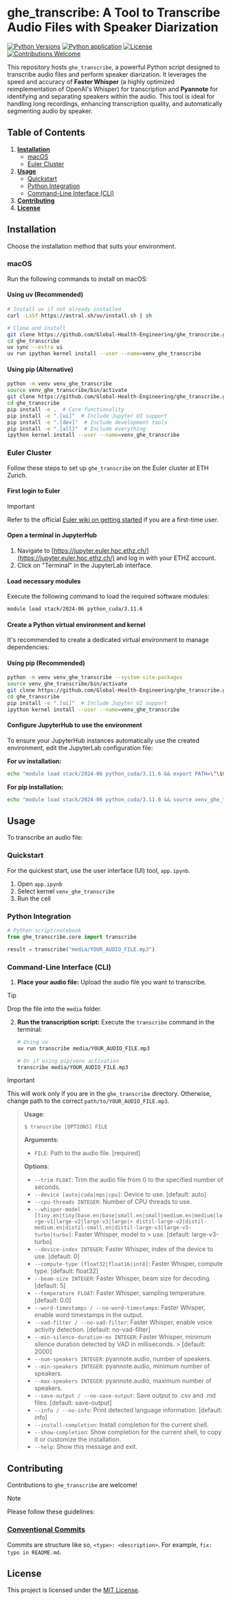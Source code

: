 # ghe_transcribe: A Tool to Transcribe Audio Files with Speaker Diarization

[![Python Versions](https://img.shields.io/badge/Python-3.10%20%7C%203.11%20%7C%203.12%20%7C%203.13-blue)](https://www.python.org/downloads/)
[![Python application](https://github.com/Global-Health-Engineering/ghe_transcribe/actions/workflows/python-app.yml/badge.svg?branch=main)](https://github.com/Global-Health-Engineering/ghe_transcribe/actions/workflows/python-app.yml)
[![License](https://img.shields.io/badge/License-MIT-yellow.svg)](https://opensource.org/licenses/MIT)
[![Contributions Welcome](https://img.shields.io/badge/Contributions-Welcome-brightgreen.svg)](https://github.com/Global-Health-Engineering/ghe_transcribe/blob/main/CONTRIBUTING.md)

This repository hosts `ghe_transcribe`, a powerful Python script designed to transcribe audio files and perform speaker diarization. It leverages the speed and accuracy of **Faster Whisper** (a highly optimized reimplementation of OpenAI's Whisper) for transcription and **Pyannote** for identifying and separating speakers within the audio. This tool is ideal for handling long recordings, enhancing transcription quality, and automatically segmenting audio by speaker.

## Table of Contents

1.  [**Installation**](#installation)
      * [macOS](#macos)
      * [Euler Cluster](#euler-cluster)
2.  [**Usage**](#usage)
      * [Quickstart](#quickstart)
      * [Python Integration](#python-integration)
      * [Command-Line Interface (CLI)](#command-line-interface-cli)
4.  [**Contributing**](#contributing)
5.  [**License**](#license)

## Installation

Choose the installation method that suits your environment.

### macOS

Run the following commands to install on macOS:

#### Using uv (Recommended)

```bash
# Install uv if not already installed
curl -LsSf https://astral.sh/uv/install.sh | sh

# Clone and install
git clone https://github.com/Global-Health-Engineering/ghe_transcribe.git
cd ghe_transcribe
uv sync --extra ui
uv run ipython kernel install --user --name=venv_ghe_transcribe
```

#### Using pip (Alternative)

```bash
python -m venv venv_ghe_transcribe
source venv_ghe_transcribe/bin/activate
git clone https://github.com/Global-Health-Engineering/ghe_transcribe.git
cd ghe_transcribe
pip install -e .  # Core functionality
pip install -e ".[ui]"  # Include Jupyter UI support
pip install -e ".[dev]"  # Include development tools
pip install -e ".[all]"  # Include everything
ipython kernel install --user --name=venv_ghe_transcribe
```

### Euler Cluster

Follow these steps to set up `ghe_transcribe` on the Euler cluster at ETH Zurich.

#### First login to Euler

> [!IMPORTANT]
> Refer to the official [Euler wiki on getting started](https://scicomp.ethz.ch/wiki/Getting_started_with_clusters) if you are a first-time user.

#### Open a terminal in JupyterHub

1.  Navigate to [https://jupyter.euler.hpc.ethz.ch/](https://jupyter.euler.hpc.ethz.ch/) and log in with your ETHZ account.
2.  Click on "Terminal" in the JupyterLab interface.

#### Load necessary modules

Execute the following command to load the required software modules:

```bash
module load stack/2024-06 python_cuda/3.11.6
```

#### Create a Python virtual environment and kernel

It's recommended to create a dedicated virtual environment to manage dependencies:

#### Using pip (Recommended)

```bash
python -m venv venv_ghe_transcribe --system-site-packages
source venv_ghe_transcribe/bin/activate
git clone https://github.com/Global-Health-Engineering/ghe_transcribe.git
cd ghe_transcribe
pip install -e ".[ui]"  # Include Jupyter UI support
ipython kernel install --user --name=venv_ghe_transcribe
```

#### Configure JupyterHub to use the environment

To ensure your JupyterHub instances automatically use the created environment, edit the JupyterLab configuration file:

**For uv installation:**
```bash
echo "module load stack/2024-06 python_cuda/3.11.6 && export PATH=\"\$HOME/.local/bin:\$PATH\"" >> ~/.config/euler/jupyterhub/jupyterlabrc
```

**For pip installation:**
```bash
echo "module load stack/2024-06 python_cuda/3.11.6 && source venv_ghe_transcribe/bin/activate" >> ~/.config/euler/jupyterhub/jupyterlabrc
```

## Usage

To transcribe an audio file:

### Quickstart
For the quickest start, use the user interface (UI) tool, `app.ipynb`.

1. Open `app.ipynb`
2. Select kernel `venv_ghe_transcribe`
3. Run the cell

### Python Integration

```python
# Python script/notebook
from ghe_transcribe.core import transcribe

result = transcribe("media/YOUR_AUDIO_FILE.mp3")
```

### Command-Line Interface (CLI)

1.  **Place your audio file:** Upload the audio file you want to transcribe. 
> [!TIP]
> Drop the file into the `media` folder.
2.  **Run the transcription script:** Execute the `transcribe` command in the terminal:
    ```bash
    # Using uv
    uv run transcribe media/YOUR_AUDIO_FILE.mp3
    
    # Or if using pip/venv activation
    transcribe media/YOUR_AUDIO_FILE.mp3
    ```
> [!IMPORTANT]
> This will work only if you are in the `ghe_transcribe` directory. Otherwise, change path to the correct `path/to/YOUR_AUDIO_FILE.mp3`.

> **Usage**:
> 
> ```console
> $ transcribe [OPTIONS] FILE
> ```
> 
> **Arguments**:
> 
> * `FILE`: Path to the audio file.  [required]
> 
> **Options**:
> 
> * `--trim FLOAT`: Trim the audio file from 0 to the specified number of seconds.
> * `--device [auto|cuda|mps|cpu]`: Device to use.  [default: auto]
> * `--cpu-threads INTEGER`: Number of CPU threads to use.
> * `--whisper-model [tiny.en|tiny|base.en|base|small.en|small|medium.en|medium|large-v1|large-v2|large-v3|large|> distil-large-v2|distil-medium.en|distil-small.en|distil-large-v3|large-v3-turbo|turbo]`: Faster Whisper, model to > use.  [default: large-v3-turbo]
> * `--device-index INTEGER`: Faster Whisper, index of the device to use.  [default: 0]
> * `--compute-type [float32|float16|int8]`: Faster Whisper, compute type.  [default: float32]
> * `--beam-size INTEGER`: Faster Whisper, beam size for decoding.  [default: 5]
> * `--temperature FLOAT`: Faster Whisper, sampling temperature.  [default: 0.0]
> * `--word-timestamps / --no-word-timestamps`: Faster Whisper, enable word timestamps in the output.
> * `--vad-filter / --no-vad-filter`: Faster Whisper, enable voice activity detection.  [default: no-vad-filter]
> * `--min-silence-duration-ms INTEGER`: Faster Whisper, minimum silence duration detected by VAD in milliseconds.  > [default: 2000]
> * `--num-speakers INTEGER`: pyannote.audio, number of speakers.
> * `--min-speakers INTEGER`: pyannote.audio, minimum number of speakers.
> * `--max-speakers INTEGER`: pyannote.audio, maximum number of speakers.
> * `--save-output / --no-save-output`: Save output to .csv and .md files.  [default: save-output]
> * `--info / --no-info`: Print detected language information.  [default: info]
> * `--install-completion`: Install completion for the current shell.
> * `--show-completion`: Show completion for the current shell, to copy it or customize the installation.
> * `--help`: Show this message and exit.

## Contributing

Contributions to `ghe_transcribe` are welcome! 

> [!NOTE]
> Please follow these guidelines:
> ### [Conventional Commits](https://www.conventionalcommits.org/en/v1.0.0/)
> Commits are structure like so, `<type>: <description>`. For example, `fix: typo in README.md`. 

## License

This project is licensed under the [MIT License](https://opensource.org/licenses/MIT).